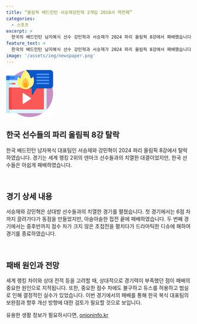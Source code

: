 ```yaml
---
title: “올림픽 배드민턴 서승재강민혁 2게임 2018서 역전패”
categories:
  - 스포츠
excerpt: >
  한국의 배드민턴 남자복식 선수 강민혁과 서승재가 2024 파리 올림픽 8강에서 패배했습니다. 세계 2위 덴마크 선수들에 0-2로 졌는데, 점수 차이와 상대 전적을 감안하면 접전은 뜨거웠습니다. 강민혁의 실수로 첫판을 내준 후, 두 번째 판에서는 듀스 직전에 범실로 패배하며 끝났습니다. (출처: 게티이미지코리아)
feature_text: >
  한국의 배드민턴 남자복식 선수 강민혁과 서승재가 2024 파리 올림픽 8강에서 패배했습니다. 세계 2위 덴마크 선수들에 0-2로 졌는데, 점수 차이와 상대 전적을 감안하면 접전은 뜨거웠습니다. 강민혁의 실수로 첫판을 내준 후, 두 번째 판에서는 듀스 직전에 범실로 패배하며 끝났습니다. (출처: 게티이미지코리아)
image: '/assets/img/newspaper.png'
---
```


<p><img src="/assets/img/news.png" alt="rentncar 속보" /></p>

<h2 data-ke-size="size26"><b>한국 선수들의 파리 올림픽 8강 탈락</b></h2>

<p data-ke-size="size16">한국 배드민턴 남자복식 대표팀인 서승재와 강민혁이 2024 파리 올림픽 8강에서 탈락하였습니다. 경기는 세계 랭킹 2위의 덴마크 선수들과의 치열한 대결이었지만, 한국 선수들은 아쉽게 패배하였습니다.</p>

<p data-ke-size="size16">&nbsp;</p>

<h2 data-ke-size="size24"><b>경기 상세 내용</b></h2>

<p data-ke-size="size16">서승재와 강민혁은 상대방 선수들과의 치열한 경기를 펼쳤습니다. 첫 경기에서는 6점 차까지 끌려가다가 동점을 만들었지만, 아슬아슬한 접전 끝에 패배하였습니다. 두 번째 경기에서는 중후반까지 점수 차가 크지 않은 초접전을 펼치다가 드라마틱한 디슈에 패하여 경기를 종료하였습니다.</p>

<p data-ke-size="size16">&nbsp;</p>

<h2 data-ke-size="size24"><b>패배 원인과 전망</b></h2>

<p data-ke-size="size16">세계 랭킹 차이와 상대 전적 등을 고려할 때, 상대적으로 경기력이 부족했던 점이 패배의 중요한 원인으로 지적됩니다. 또한, 중요한 점수 차에도 불구하고 듀스를 허용하고 범실로 인해 결정적인 실수가 있었습니다. 이번 경기에서의 패배를 통해 한국 복식 대표팀의 보완점과 향후 개선 방향에 대한 검토가 필요할 것으로 보입니다.</p>
유용한 생활 정보가 필요하시다면, <a href="https://onioninfo.kr" rel="dofollow">onioninfo.kr</a>


